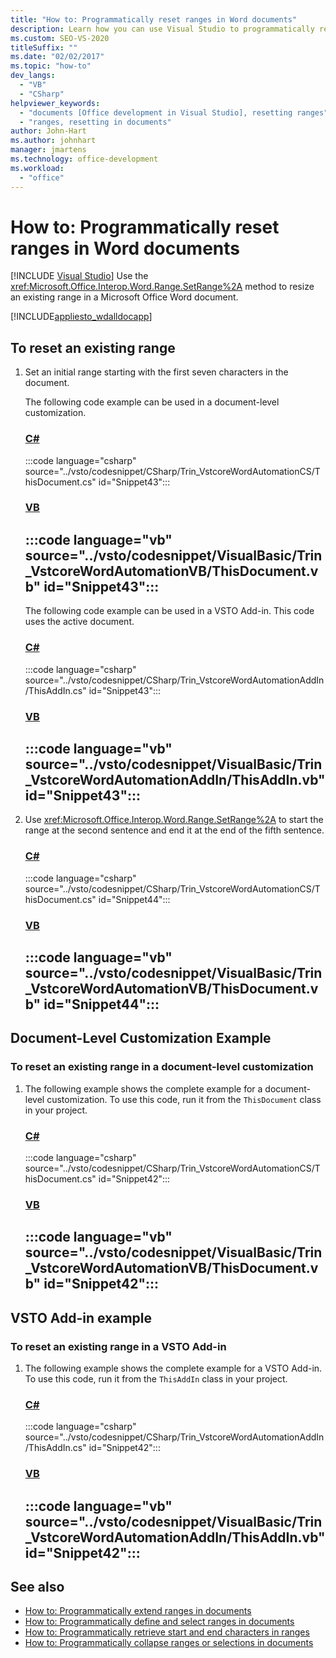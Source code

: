 ```yaml
---
title: "How to: Programmatically reset ranges in Word documents"
description: Learn how you can use Visual Studio to programmatically resize an existing range in a Microsoft Word document.
ms.custom: SEO-VS-2020
titleSuffix: ""
ms.date: "02/02/2017"
ms.topic: "how-to"
dev_langs:
  - "VB"
  - "CSharp"
helpviewer_keywords:
  - "documents [Office development in Visual Studio], resetting ranges"
  - "ranges, resetting in documents"
author: John-Hart
ms.author: johnhart
manager: jmartens
ms.technology: office-development
ms.workload:
  - "office"
---
```

# How to: Programmatically reset ranges in Word documents

 [!INCLUDE [Visual Studio](~/includes/applies-to-version/vs-windows-only.md)]
  Use the <xref:Microsoft.Office.Interop.Word.Range.SetRange%2A> method to resize an existing range in a Microsoft Office Word document.

 [!INCLUDE[appliesto_wdalldocapp](../vsto/includes/appliesto-wdalldocapp-md.md)]

## To reset an existing range

1. Set an initial range starting with the first seven characters in the document.

     The following code example can be used in a document-level customization.

     ### [C#](#tab/csharp)
     :::code language="csharp" source="../vsto/codesnippet/CSharp/Trin_VstcoreWordAutomationCS/ThisDocument.cs" id="Snippet43":::

     ### [VB](#tab/vb)
     :::code language="vb" source="../vsto/codesnippet/VisualBasic/Trin_VstcoreWordAutomationVB/ThisDocument.vb" id="Snippet43":::
     ---

     The following code example can be used in a VSTO Add-in. This code uses the active document.

     ### [C#](#tab/csharp)
     :::code language="csharp" source="../vsto/codesnippet/CSharp/Trin_VstcoreWordAutomationAddIn/ThisAddIn.cs" id="Snippet43":::

     ### [VB](#tab/vb)
     :::code language="vb" source="../vsto/codesnippet/VisualBasic/Trin_VstcoreWordAutomationAddIn/ThisAddIn.vb" id="Snippet43":::
     ---

2. Use <xref:Microsoft.Office.Interop.Word.Range.SetRange%2A> to start the range at the second sentence and end it at the end of the fifth sentence.

     ### [C#](#tab/csharp)
     :::code language="csharp" source="../vsto/codesnippet/CSharp/Trin_VstcoreWordAutomationCS/ThisDocument.cs" id="Snippet44":::

     ### [VB](#tab/vb)
     :::code language="vb" source="../vsto/codesnippet/VisualBasic/Trin_VstcoreWordAutomationVB/ThisDocument.vb" id="Snippet44":::
     ---

## Document-Level Customization Example

### To reset an existing range in a document-level customization

1. The following example shows the complete example for a document-level customization. To use this code, run it from the `ThisDocument` class in your project.

     ### [C#](#tab/csharp)
     :::code language="csharp" source="../vsto/codesnippet/CSharp/Trin_VstcoreWordAutomationCS/ThisDocument.cs" id="Snippet42":::

     ### [VB](#tab/vb)
     :::code language="vb" source="../vsto/codesnippet/VisualBasic/Trin_VstcoreWordAutomationVB/ThisDocument.vb" id="Snippet42":::
     ---

## VSTO Add-in example

### To reset an existing range in a VSTO Add-in

1. The following example shows the complete example for a VSTO Add-in. To use this code, run it from the `ThisAddIn` class in your project.

     ### [C#](#tab/csharp)
     :::code language="csharp" source="../vsto/codesnippet/CSharp/Trin_VstcoreWordAutomationAddIn/ThisAddIn.cs" id="Snippet42":::

     ### [VB](#tab/vb)
     :::code language="vb" source="../vsto/codesnippet/VisualBasic/Trin_VstcoreWordAutomationAddIn/ThisAddIn.vb" id="Snippet42":::
     ---

## See also
- [How to: Programmatically extend ranges in documents](../vsto/how-to-programmatically-extend-ranges-in-documents.md)
- [How to: Programmatically define and select ranges in documents](../vsto/how-to-programmatically-define-and-select-ranges-in-documents.md)
- [How to: Programmatically retrieve start and end characters in ranges](../vsto/how-to-programmatically-retrieve-start-and-end-characters-in-ranges.md)
- [How to: Programmatically collapse ranges or selections in documents](../vsto/how-to-programmatically-collapse-ranges-or-selections-in-documents.md)
